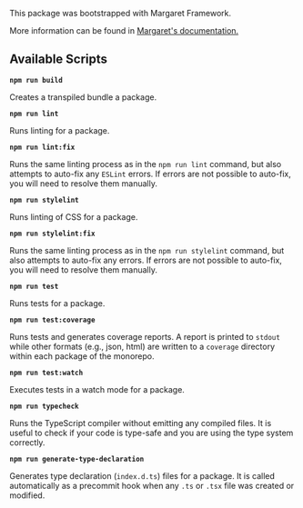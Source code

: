 This package was bootstrapped with Margaret Framework.

More information can be found in [Margaret's documentation.](https://dev.prod.hulu.com/margaret-frameworks/web)

## Available Scripts

**`npm run build`**

Creates a transpiled bundle a package.

**`npm run lint`**

Runs linting for a package.

**`npm run lint:fix`**

Runs the same linting process as in the `npm run lint` command, but also attempts to auto-fix any `ESLint` errors. If errors are not possible to auto-fix, you will need to resolve them manually.

**`npm run stylelint`**

Runs linting of CSS for a package.

**`npm run stylelint:fix`**

Runs the same linting process as in the `npm run stylelint` command, but also attempts to auto-fix any errors. If errors are not possible to auto-fix, you will need to resolve them manually.

**`npm run test`**

Runs tests for a package.

**`npm run test:coverage`**

Runs tests and generates coverage reports. A report is printed to `stdout` while other formats (e.g., json, html) are written to a `coverage` directory within each package of the monorepo.

**`npm run test:watch`**

Executes tests in a watch mode for a package.

**`npm run typecheck`**

Runs the TypeScript compiler without emitting any compiled files. It is useful to check if your code is type-safe and you are using the type system correctly.

**`npm run generate-type-declaration`**

Generates type declaration (`index.d.ts`) files for a package.
It is called automatically as a precommit hook when any `.ts` or `.tsx` file was created or modified.
